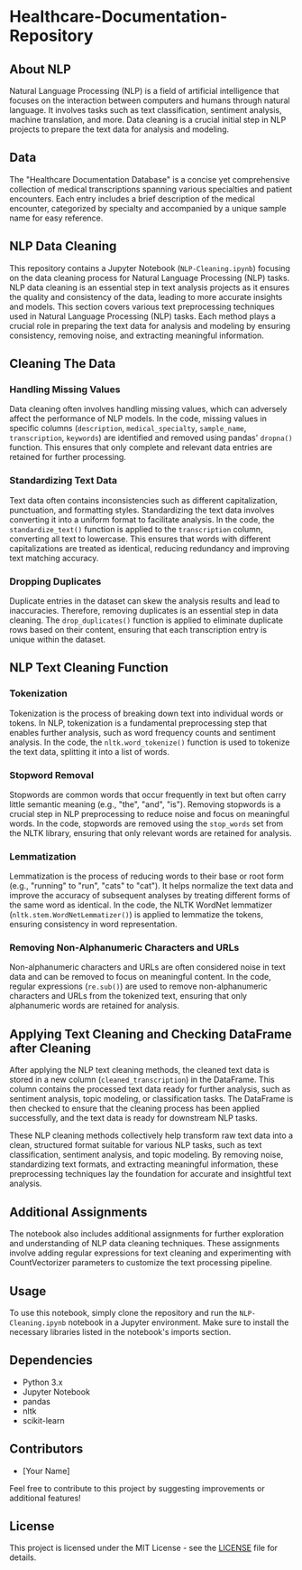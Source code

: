 # Healthcare-Documentation-Repository

## About NLP

Natural Language Processing (NLP) is a field of artificial intelligence that focuses on the interaction between computers and humans through natural language. It involves tasks such as text classification, sentiment analysis, machine translation, and more. Data cleaning is a crucial initial step in NLP projects to prepare the text data for analysis and modeling.

## Data

The "Healthcare Documentation Database" is a concise yet comprehensive collection of medical transcriptions spanning various specialties and patient encounters. Each entry includes a brief description of the medical encounter, categorized by specialty and accompanied by a unique sample name for easy reference.

## NLP Data Cleaning
This repository contains a Jupyter Notebook (`NLP-Cleaning.ipynb`) focusing on the data cleaning process for Natural Language Processing (NLP) tasks. NLP data cleaning is an essential step in text analysis projects as it ensures the quality and consistency of the data, leading to more accurate insights and models.
This section covers various text preprocessing techniques used in Natural Language Processing (NLP) tasks. Each method plays a crucial role in preparing the text data for analysis and modeling by ensuring consistency, removing noise, and extracting meaningful information.

## Cleaning The Data

### Handling Missing Values

Data cleaning often involves handling missing values, which can adversely affect the performance of NLP models. In the code, missing values in specific columns (`description`, `medical_specialty`, `sample_name`, `transcription`, `keywords`) are identified and removed using pandas' `dropna()` function. This ensures that only complete and relevant data entries are retained for further processing.

### Standardizing Text Data

Text data often contains inconsistencies such as different capitalization, punctuation, and formatting styles. Standardizing the text data involves converting it into a uniform format to facilitate analysis. In the code, the `standardize_text()` function is applied to the `transcription` column, converting all text to lowercase. This ensures that words with different capitalizations are treated as identical, reducing redundancy and improving text matching accuracy.

### Dropping Duplicates

Duplicate entries in the dataset can skew the analysis results and lead to inaccuracies. Therefore, removing duplicates is an essential step in data cleaning. The `drop_duplicates()` function is applied to eliminate duplicate rows based on their content, ensuring that each transcription entry is unique within the dataset.

## NLP Text Cleaning Function

### Tokenization

Tokenization is the process of breaking down text into individual words or tokens. In NLP, tokenization is a fundamental preprocessing step that enables further analysis, such as word frequency counts and sentiment analysis. In the code, the `nltk.word_tokenize()` function is used to tokenize the text data, splitting it into a list of words.

### Stopword Removal

Stopwords are common words that occur frequently in text but often carry little semantic meaning (e.g., "the", "and", "is"). Removing stopwords is a crucial step in NLP preprocessing to reduce noise and focus on meaningful words. In the code, stopwords are removed using the `stop_words` set from the NLTK library, ensuring that only relevant words are retained for analysis.

### Lemmatization

Lemmatization is the process of reducing words to their base or root form (e.g., "running" to "run", "cats" to "cat"). It helps normalize the text data and improve the accuracy of subsequent analyses by treating different forms of the same word as identical. In the code, the NLTK WordNet lemmatizer (`nltk.stem.WordNetLemmatizer()`) is applied to lemmatize the tokens, ensuring consistency in word representation.

### Removing Non-Alphanumeric Characters and URLs

Non-alphanumeric characters and URLs are often considered noise in text data and can be removed to focus on meaningful content. In the code, regular expressions (`re.sub()`) are used to remove non-alphanumeric characters and URLs from the tokenized text, ensuring that only alphanumeric words are retained for analysis.

## Applying Text Cleaning and Checking DataFrame after Cleaning

After applying the NLP text cleaning methods, the cleaned text data is stored in a new column (`cleaned_transcription`) in the DataFrame. This column contains the processed text data ready for further analysis, such as sentiment analysis, topic modeling, or classification tasks. The DataFrame is then checked to ensure that the cleaning process has been applied successfully, and the text data is ready for downstream NLP tasks.

These NLP cleaning methods collectively help transform raw text data into a clean, structured format suitable for various NLP tasks, such as text classification, sentiment analysis, and topic modeling. By removing noise, standardizing text formats, and extracting meaningful information, these preprocessing techniques lay the foundation for accurate and insightful text analysis.


## Additional Assignments

The notebook also includes additional assignments for further exploration and understanding of NLP data cleaning techniques. These assignments involve adding regular expressions for text cleaning and experimenting with CountVectorizer parameters to customize the text processing pipeline.

## Usage

To use this notebook, simply clone the repository and run the `NLP-Cleaning.ipynb` notebook in a Jupyter environment. Make sure to install the necessary libraries listed in the notebook's imports section.

## Dependencies

- Python 3.x
- Jupyter Notebook
- pandas
- nltk
- scikit-learn

## Contributors

- [Your Name]

Feel free to contribute to this project by suggesting improvements or additional features!

## License

This project is licensed under the MIT License - see the [LICENSE](LICENSE) file for details.
